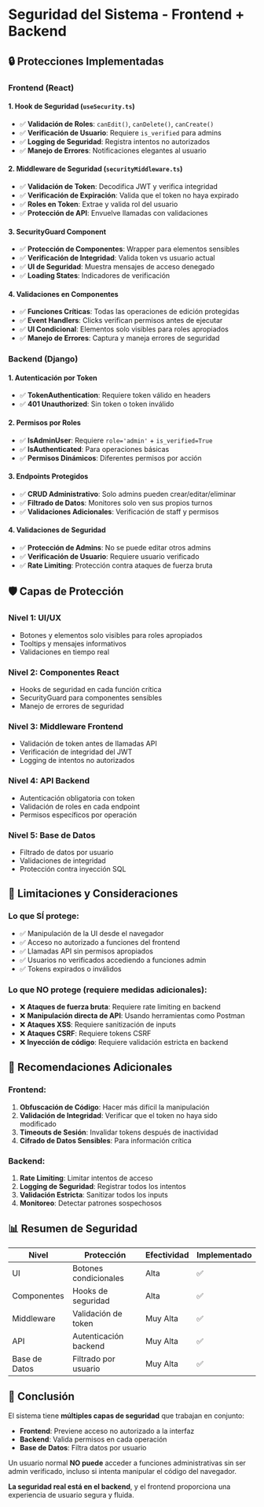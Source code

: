 # Seguridad del Sistema - Frontend + Backend

## 🔒 **Protecciones Implementadas**

### **Frontend (React)**

#### **1. Hook de Seguridad (`useSecurity.ts`)**
- ✅ **Validación de Roles**: `canEdit()`, `canDelete()`, `canCreate()`
- ✅ **Verificación de Usuario**: Requiere `is_verified` para admins
- ✅ **Logging de Seguridad**: Registra intentos no autorizados
- ✅ **Manejo de Errores**: Notificaciones elegantes al usuario

#### **2. Middleware de Seguridad (`securityMiddleware.ts`)**
- ✅ **Validación de Token**: Decodifica JWT y verifica integridad
- ✅ **Verificación de Expiración**: Valida que el token no haya expirado
- ✅ **Roles en Token**: Extrae y valida rol del usuario
- ✅ **Protección de API**: Envuelve llamadas con validaciones

#### **3. SecurityGuard Component**
- ✅ **Protección de Componentes**: Wrapper para elementos sensibles
- ✅ **Verificación de Integridad**: Valida token vs usuario actual
- ✅ **UI de Seguridad**: Muestra mensajes de acceso denegado
- ✅ **Loading States**: Indicadores de verificación

#### **4. Validaciones en Componentes**
- ✅ **Funciones Críticas**: Todas las operaciones de edición protegidas
- ✅ **Event Handlers**: Clicks verifican permisos antes de ejecutar
- ✅ **UI Condicional**: Elementos solo visibles para roles apropiados
- ✅ **Manejo de Errores**: Captura y maneja errores de seguridad

### **Backend (Django)**

#### **1. Autenticación por Token**
- ✅ **TokenAuthentication**: Requiere token válido en headers
- ✅ **401 Unauthorized**: Sin token o token inválido

#### **2. Permisos por Roles**
- ✅ **IsAdminUser**: Requiere `role='admin'` + `is_verified=True`
- ✅ **IsAuthenticated**: Para operaciones básicas
- ✅ **Permisos Dinámicos**: Diferentes permisos por acción

#### **3. Endpoints Protegidos**
- ✅ **CRUD Administrativo**: Solo admins pueden crear/editar/eliminar
- ✅ **Filtrado de Datos**: Monitores solo ven sus propios turnos
- ✅ **Validaciones Adicionales**: Verificación de staff y permisos

#### **4. Validaciones de Seguridad**
- ✅ **Protección de Admins**: No se puede editar otros admins
- ✅ **Verificación de Usuario**: Requiere usuario verificado
- ✅ **Rate Limiting**: Protección contra ataques de fuerza bruta

## 🛡️ **Capas de Protección**

### **Nivel 1: UI/UX**
- Botones y elementos solo visibles para roles apropiados
- Tooltips y mensajes informativos
- Validaciones en tiempo real

### **Nivel 2: Componentes React**
- Hooks de seguridad en cada función crítica
- SecurityGuard para componentes sensibles
- Manejo de errores de seguridad

### **Nivel 3: Middleware Frontend**
- Validación de token antes de llamadas API
- Verificación de integridad del JWT
- Logging de intentos no autorizados

### **Nivel 4: API Backend**
- Autenticación obligatoria con token
- Validación de roles en cada endpoint
- Permisos específicos por operación

### **Nivel 5: Base de Datos**
- Filtrado de datos por usuario
- Validaciones de integridad
- Protección contra inyección SQL

## 🚨 **Limitaciones y Consideraciones**

### **Lo que SÍ protege:**
- ✅ Manipulación de la UI desde el navegador
- ✅ Acceso no autorizado a funciones del frontend
- ✅ Llamadas API sin permisos apropiados
- ✅ Usuarios no verificados accediendo a funciones admin
- ✅ Tokens expirados o inválidos

### **Lo que NO protege (requiere medidas adicionales):**
- ❌ **Ataques de fuerza bruta**: Requiere rate limiting en backend
- ❌ **Manipulación directa de API**: Usando herramientas como Postman
- ❌ **Ataques XSS**: Requiere sanitización de inputs
- ❌ **Ataques CSRF**: Requiere tokens CSRF
- ❌ **Inyección de código**: Requiere validación estricta en backend

## 🔧 **Recomendaciones Adicionales**

### **Frontend:**
1. **Obfuscación de Código**: Hacer más difícil la manipulación
2. **Validación de Integridad**: Verificar que el token no haya sido modificado
3. **Timeouts de Sesión**: Invalidar tokens después de inactividad
4. **Cifrado de Datos Sensibles**: Para información crítica

### **Backend:**
1. **Rate Limiting**: Limitar intentos de acceso
2. **Logging de Seguridad**: Registrar todos los intentos
3. **Validación Estricta**: Sanitizar todos los inputs
4. **Monitoreo**: Detectar patrones sospechosos

## 📊 **Resumen de Seguridad**

| Nivel | Protección | Efectividad | Implementado |
|-------|------------|-------------|--------------|
| UI | Botones condicionales | Alta | ✅ |
| Componentes | Hooks de seguridad | Alta | ✅ |
| Middleware | Validación de token | Muy Alta | ✅ |
| API | Autenticación backend | Muy Alta | ✅ |
| Base de Datos | Filtrado por usuario | Muy Alta | ✅ |

## 🎯 **Conclusión**

El sistema tiene **múltiples capas de seguridad** que trabajan en conjunto:

- **Frontend**: Previene acceso no autorizado a la interfaz
- **Backend**: Valida permisos en cada operación
- **Base de Datos**: Filtra datos por usuario

Un usuario normal **NO puede** acceder a funciones administrativas sin ser admin verificado, incluso si intenta manipular el código del navegador.

**La seguridad real está en el backend**, y el frontend proporciona una experiencia de usuario segura y fluida.


